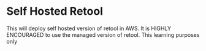 # Self Hosted Retool
This will deploy self hosted version of retool in AWS. 
It is HIGHLY ENCOURAGED to use the managed version of retool.
This learning purposes only
